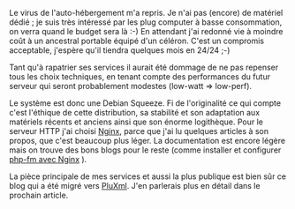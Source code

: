 <!-- title: Retour en auto-hébergement -->
<!-- category: Hébergement -->

Le virus de l'auto-hébergement m'a repris. Je n'ai pas (encore) de matériel
dédié <!-- more -->; je suis très intéressé par les plug computer à basse consommation,
on verra quand le budget sera là :-) En attendant j'ai redonné vie à moindre
coût à un ancestral portable équipé d'un céléron. C'est un compromis
acceptable, j'espère qu'il tiendra quelques mois en 24/24 ;-)

Tant qu'à rapatrier ses services il aurait été dommage de ne pas repenser
tous les choix techniques, en tenant compte des performances du futur serveur
qui seront probablement modestes (low-watt => low-perf).

Le système est donc une Debian Squeeze. Fi de l'originalité ce qui compte
c'est l'éthique de cette distribution, sa stabilité et son adaptation aux
matériels récents et anciens ainsi que son énorme logithèque. Pour le
serveur HTTP j'ai choisi [Nginx](https://docs.nginx.com), parce que j'ai
lu quelques articles à son propos, que c'est beaucoup plus léger. La
documentation est encore légère mais on trouve des bons blogs pour le reste
(comme installer et configurer [php-fm avec
Nginx](http://blog.nicolargo.com/2011/01/installation-automatique-de-nginx-php-fpm-memcached-sous-debian.html) ).

La pièce principale de mes services et aussi la plus publique est bien sûr ce
blog qui a été migré vers [PluXml](http://pluxml.org/). J'en parlerais plus
en détail dans le prochain article.


